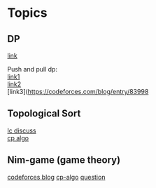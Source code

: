 # Topics

## DP

[link](https://codeforces.com/blog/entry/43256)

Push and pull dp:  
[link1](http://matwbn.icm.edu.pl/ksiazki/cc/cc35/cc3532.pdf)  
[link2](https://patterns.eecs.berkeley.edu/?page_id=416)  
[link3](https://codeforces.com/blog/entry/83998


## Topological Sort

[lc discuss](https://leetcode.com/discuss/general-discussion/1078072/introduction-to-topological-sort#)  
[cp algo](https://cp-algorithms.com/graph/topological-sort.html)

## Nim-game (game theory)
[codeforces blog](https://codeforces.com/blog/entry/66040)
[cp-algo](https://cp-algorithms.com/game_theory/sprague-grundy-nim.html)
[question](https://atcoder.jp/contests/abc229/tasks/abc229_h)
